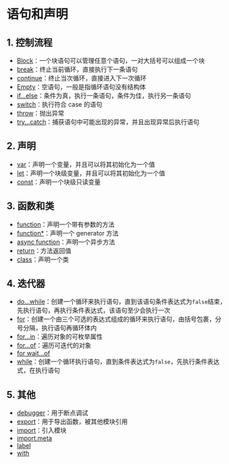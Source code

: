 # 语句和声明

## 1. 控制流程

* [Block](/statements-declarations/block)：一个块语句可以管理任意个语句，一对大括号可以组成一个块
* [break](/statements-declarations/break)：终止当前循环，直接执行下一条语句
* [continue](/statements-declarations/continue)：终止当次循环，直接进入下一次循环
* [Empty](/statements-declarations/empty)：空语句，一般是指循环语句没有结构体
* [if...else](/statements-declarations/if-else)：条件为真，执行一条语句，条件为佳，执行另一条语句
* [switch](/statements-declarations/switch)：执行符合 case 的语句
* [throw](/statements-declarations/throw)：抛出异常
* [try...catch](/statements-declarations/try-catch)：捕获语句中可能出现的异常，并且出现异常后执行语句

## 2. 声明

* [var](/statements-declarations/var)：声明一个变量，并且可以将其初始化为一个值
* [let](/statements-declarations/let)：声明一个块级变量，并且可以将其初始化为一个值
* [const](/statements-declarations/const)：声明一个块级只读变量

## 3. 函数和类

* [function](/statements-declarations/function)：声明一个带有参数的方法
* [function*](/statements-declarations/functon*)：声明一个 generator 方法
* [async function](/statements-declarations/async-function)：声明一个异步方法
* [return](/statements-declarations/return)：方法返回值
* [class](/statements-declarations/class)：声明一个类

## 4. 迭代器

* [do...while](/statements-declarations/do-while)：创建一个循环来执行语句，直到该语句条件表达式为`false`结束，先执行语句，再执行条件表达式，该语句至少会执行一次
* [for](/statements-declarations/for)：创建一个由三个可选的表达式组成的循环来执行语句，由括号包裹，分号分隔，执行语句再循环体内
* [for...in](/statements-declarations/for-in)：遍历对象的可枚举属性
* [for...of](/statements-declarations/for-of)：遍历可迭代的对象
* [for wait...of](/statements-declarations/for-wait-of)
* [while](/statements-declarations/while)：创建一个循环执行语句，直到条件表达式为`false`，先执行条件表达式，在执行语句

## 5. 其他

* [debugger](/statements-declarations/debugger)：用于断点调试
* [export](/statements-declarations/export)：用于导出函数，被其他模块引用
* [import](/statements-declarations/import)：引入模块
* [import.meta](/statements-declarations/import-meta)
* [label](/statements-declarations/label)
* [with](/statements-declarations/with)
